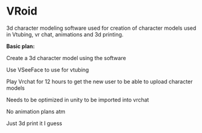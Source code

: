 # VRoid
3d character modeling software used for creation of character models used in Vtubing, vr chat, animations and 3d printing. 

**Basic plan:**

Create a 3d character model using the software 

Use VSeeFace to use for vtubing 

Play Vrchat for 12 hours to get the new user to be able to upload character models 

Needs to be optimized in unity to be imported into vrchat 

No animation plans atm 

Just 3d print it I guess 
